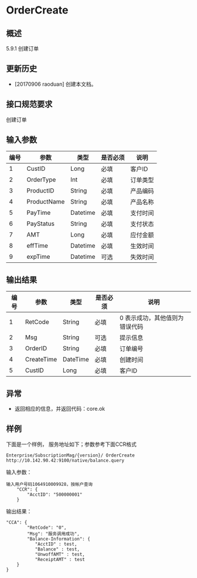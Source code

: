 # OrderCreate

## 概述

5.9.1  创建订单

## 更新历史

 - [20170906 raoduan] 创建本文档。
## 接口规范要求
创建订单

## 输入参数

| 编号 | 参数 | 类型 | 是否必须 |说明 |
| ---- | ---- | ---- | ---- | ---- |
|1|CustID|Long|必填|客户ID|
|2|OrderType|Int|必填|订单类型|
|3|ProductID|String|必填|产品编码|
|4|ProductName|String|必填|产品名称|
|5|PayTime|Datetime|必填|支付时间|
|6|PayStatus|String|必填|支付状态|
|7|AMT|Long|必填|应付金额|
|8|effTime|Datetime|必填|生效时间|
|9|expTime|Datetime|可选|失效时间|

## 输出结果
| 编号 | 参数 | 类型 | 是否必须 |说明 |
| ---- | ---- | ---- | ---- | ---- |
|1|RetCode|String|必填|0 表示成功，其他值则为错误代码|
|2|Msg|String|可选|提示信息|
|3|OrderID|String|必填|订单编号|
|4|CreateTime|DateTime|必填|创建时间|
|5|CustID|Long|必填|客户ID|



## 异常
 * 返回相应的信息，并返回代码：core.ok
 
## 样例

下面是一个样例，
服务地址如下；参数参考下面CCR格式
```
Enterprise/SubscriptionMag/{version}/ OrderCreate
http://10.142.90.42:9100/native/balance.query
```

输入参数：
```
输入用户号码1064910009928，按帐户查询
	"CCR": {
	    "AcctID": "500000001"
	}
```

输出结果：
```
"CCA": {
        "RetCode": "0", 
        "Msg": "服务调用成功",
        "Balance-Information": {
           "AcctID" : test,
           "Balance" : test,
           "UnwoffAMT" : test,
           "ReceiptAMT" : test
    }
}
```



